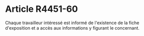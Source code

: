 # Article R4451-60

  
Chaque travailleur intéressé est informé de l'existence de la fiche d'exposition et a accès aux informations y figurant le concernant.